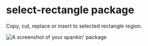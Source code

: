 # select-rectangle package

Copy, cut, replace or insert to selected rectangle region.

![A screenshot of your spankin' package](http://f.cl.ly/items/2B3x3u0O3C3R2m2y303U/select_rectangle480.gif)
